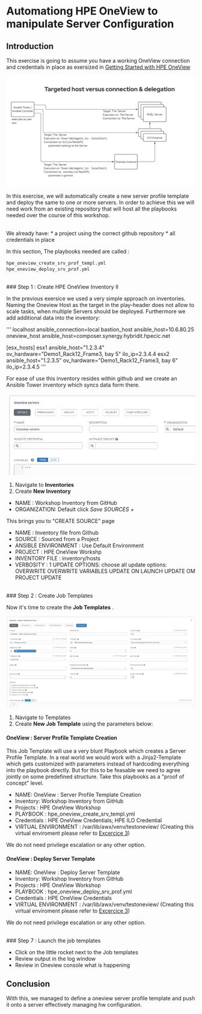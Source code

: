 # Automationg HPE OneView to manipulate Server Configuration

## Introduction

This exercise is going to assume you have a working OneView connection and credentials in place as exersized in [Getting Started with HPE OneView](./exercises/getting_started_with_hpe_oneview.md)

![ans-wksp-01](/images/ansible-workshop-illustration-04.png)


In this exercise, we will automatically create a new server profile template and deploy the same to one or more servers.
In order to achieve this we will need work from an existing repository that will host all the playbooks needed over the course of this workshop.

<br>
We already have:
* a project using the correct github repository 
* all credentials in place

In this section, The playbooks needed are called :

```
hpe_oneview_create_srv_prof_templ.yml
hpe_oneview_deploy_srv_prof.yml
```

<br>
### Step 1 : Create HPE OneView Inventory II

In the previous exersice we used a very simple approach on inventories. Naming the Oneview Host as the target in the play-header does not allow to scale tasks, when multiple Servers should be deployed.
Furthermore we add additional data into the inventory:

'''
localhost    ansible_connection=local
bastion_host ansible_host=10.6.80.25
oneview_host ansible_host=composer.synergy.hybridit.hpecic.net

[esx_hosts]
esx1    ansible_host="1.2.3.4"   ov_hardware="Demo1_Rack12_Frame3, bay 5" ilo_ip=2.3.4.4
esx2    ansible_host="1.2.3.5"   ov_hardware="Demo1_Rack12_Frame3, bay 6" ilo_ip=2.3.4.5
'''

For ease of use this inventory resides within github and we create an Ansible Tower inventory which syncs data form there.


![Create HPE OneView](/images/create-inv.png)

1. Navigate to **Inventories**
2. Create **New Inventory**
* NAME : Workshop Inventory from GitHub
* ORGANIZATION: Default
click *Save* *SOURCES* *+* 

This brings you to "CREATE SOURCE" page
* NAME : Inventory file from Github
* SOURCE : Sourced from a Project
* ANSIBLE ENVIRONMENT : Use Default Environment
* PROJECT : HPE OneView Workshp
* INVENTORY FILE : inventory/hosts
* VERBOSITY : 1 
UPDATE OPTIONS:
choose all update options:
OVERWRITE
OVERWRITE VARIABLES
UPDATE ON LAUNCH
UPDATE OM PROJECT UPDATE

<br>
### Step 2 : Create Job Templates
   
Now it's time to create the **Job Templates** . 
 
![Create Job Template](/images/create-enclo-job-template.png)

1. Navigate to Templates
2. Create **New Job Template** using the parameters below:

#### OneView : Server Profile Template Creation
This Job Template will use a very blunt Playbook which creates a Server Profile Template.
In a real world we would work with a Jinja2-Template which gets customized with parameters instead of hardcoding everything into the playbook directly. But for this to be feasable we need to agree jointly on some predefined structure.
Take this playbooks as a "proof of concept" level.

* NAME: OneView : Server Profile Template Creation
* Inventory: Workshop Inventory from GitHub
* Projects : HPE OneView Workshop
* PLAYBOOK : hpe_oneview_create_srv_templ.yml
* Credentials : HPE OneView Credentials; HPE ILO Credential
* VIRTUAL ENVIRONMENT : /var/lib/awx/venv/testoneview/  (Creating this virtual enviroment please refer to [Excercice 3](/excerices/virtual_environment.md))

We do not need privilege escalation or any other option.

#### OneView : Deploy Server Template

* NAME: OneView : Deploy Server Template
* Inventory: Workshop Inventory from GitHub
* Projects : HPE OneView Workshop
* PLAYBOOK : hpe_oneview_deploy_srv_prof.yml
* Credentials : HPE OneView Credentials
* VIRTUAL ENVIRONMENT : /var/lib/awx/venv/testoneview/  (Creating this virtual enviroment please refer to [Excercice 3](/excerices/virtual_environment.md))

We do not need privilege escalation or any other option.


<br>
### Step 7 : Launch the job templates

* Click on the little rocket next to the Job templates
* Review output in the log window
* Review in Oneview console what is happening 

## Conclusion

With this, we managed to define a oneview server profile template and push it onto a server effectively managing hw configuration.
